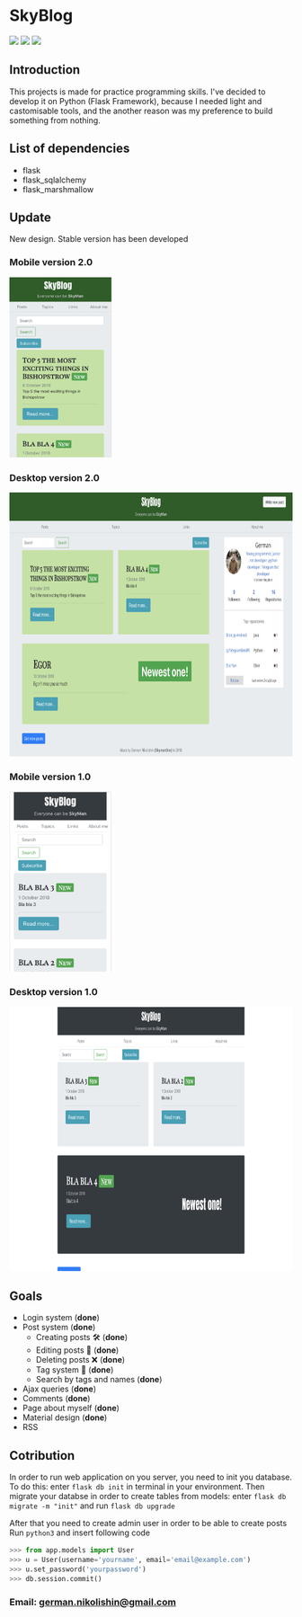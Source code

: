 # SkyBlog
![](https://img.shields.io/badge/status-done-red.svg) ![](https://img.shields.io/pypi/pyversions/Django.svg) ![](https://img.shields.io/badge/flask-0.11.x-blue.svg)

## Introduction 
This projects is made for practice programming skills. I've decided to develop it on Python (Flask Framework), because I needed light and castomisable tools, and the another reason was my preference to build something from nothing.


## List of dependencies
* flask
* flask_sqlalchemy
* flask_marshmallow

## Update
New design. Stable version has been developed

### Mobile version 2.0
<img width="182px" height="321px" src="Media/mobile_version_2.0.png"> </img>
### Desktop version 2.0
<img width="840" height="470" src="Media/desktop_version_2.0.png"></img>

### Mobile version 1.0
<img width="182px" height="321px" src="Media/mobile_version_1.0.png"> </img>
### Desktop version 1.0
<img width="840" height="470" src="Media/desktop_version_1.0.png"></img>

## Goals
* Login system (**done**)
* Post system (**done**)
	* Creating posts 🛠 (**done**)
	* Editing posts 📝 (**done**)
	* Deleting posts ❌ (**done**)
	* Tag system 📲 (**done**)
	* Search by tags and names (**done**)
* Ajax queries (**done**)
* Comments (**done**)
* Page about myself (**done**)
* Material design (**done**)
* RSS


## Cotribution 
In order to run web application on you server, you need to init you database. To do this: enter `flask db init` in terminal in your environment.
Then migrate your databse in order to create tables from models: enter `flask db migrate -m "init"` and run `flask db upgrade`

After that you need to create admin user in order to be able to create posts
Run `python3` and insert following code
```python
>>> from app.models import User
>>> u = User(username='yourname', email='email@example.com')
>>> u.set_password('yourpassword')
>>> db.session.commit()
```

### Email: [german.nikolishin@gmail.com]()
